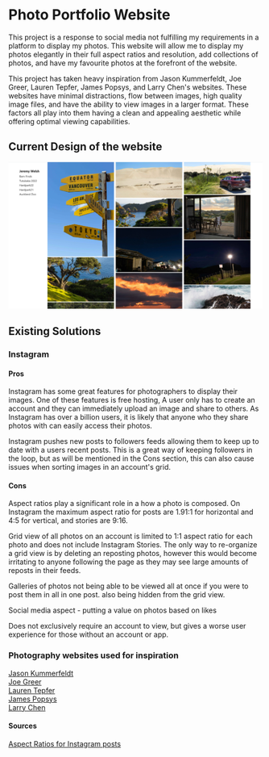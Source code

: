 # Photo Portfolio Website
This project is a response to social media not fulfilling my requirements in a platform to display my photos. This website will allow me to display my photos elegantly in their full aspect ratios and resolution, add collections of photos, and have my favourite photos at the forefront of the website. 

This project has taken heavy inspiration from Jason Kummerfeldt, Joe Greer, Lauren Tepfer, James Popsys, and Larry Chen's websites. These websites have minimal distractions, flow between images, high quality image files, and have the ability to view images in a larger format. These factors all play into them having a clean and appealing aesthetic while offering optimal viewing capabilities. 

## Current Design of the website
![Current Screenshot](https://github.com/JeremyWelsh/PhotoPortfolio/blob/b7ffc82e5d4f6acfcba89777b92f1df6b477e50f/Version%20progress%20pictures/V2.%20Updated%20image%20order.png)

## Existing Solutions
### Instagram

#### Pros
Instagram has some great features for photographers to display their images. One of these features is free hosting, A user only has to create an account and they can immediately upload an image and share to others. As Instagram has over a billion users, it is likely that anyone who they share photos with can easily access their photos.

Instagram pushes new posts to followers feeds allowing them to keep up to date with a users recent posts. This is a great way of keeping followers in the loop, but as will be mentioned in the Cons section, this can also cause issues when sorting images in an account's grid.


#### Cons
Aspect ratios play a significant role in a how a photo is composed. On Instagram the maximum aspect ratio for posts are 1.91:1 for horizontal and 4:5 for vertical, and stories are 9:16. 

Grid view of all photos on an account is limited to 1:1 aspect ratio for each photo and does not include Instagram Stories. The only way to re-organize a grid view is by deleting an reposting photos, however this would become irritating to anyone following the page as they may see large amounts of reposts in their feeds.

Galleries of photos not being able to be viewed all at once if you were to post them in all in one post. also being hidden from the grid view.

Social media aspect - putting a value on photos based on likes

Does not exclusively require an account to view, but gives a worse user experience for those without an account or app.

### Photography websites used for inspiration
[Jason Kummerfeldt](http://www.jasonkummerfeldt.com/)</br>
[Joe Greer](https://www.ioe.photography/)</br>
[Lauren Tepfer](http://www.laurentepfer.com/)</br>
[James Popsys](https://www.jamespopsys.com/)</br>
[Larry Chen](https://www.larrychenphoto.com/)</br>



#### Sources 
[Aspect Ratios for Instagram posts](https://help.instagram.com/1631821640426723)
